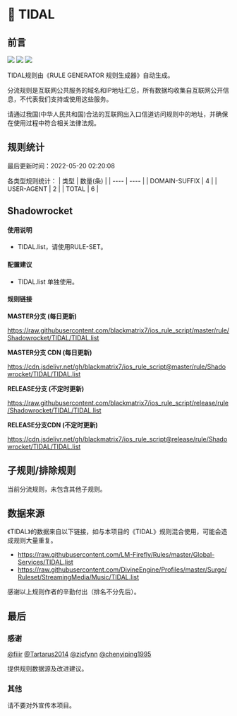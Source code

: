# 🧸 TIDAL

## 前言

![](https://shields.io/badge/-移除重复规则-ff69b4) ![](https://shields.io/badge/-DOMAIN与DOMAIN--SUFFIX合并-green) ![](https://shields.io/badge/-IP--CIDR(6)合并-blueviolet) 

TIDAL规则由《RULE GENERATOR 规则生成器》自动生成。

分流规则是互联网公共服务的域名和IP地址汇总，所有数据均收集自互联网公开信息，不代表我们支持或使用这些服务。

请通过我国(中华人民共和国)合法的互联网出入口信道访问规则中的地址，并确保在使用过程中符合相关法律法规。

## 规则统计

最后更新时间：2022-05-20 02:20:08

各类型规则统计：
| 类型 | 数量(条)  | 
| ---- | ----  |
| DOMAIN-SUFFIX | 4  | 
| USER-AGENT | 2  | 
| TOTAL | 6  | 


## Shadowrocket 

#### 使用说明
- TIDAL.list，请使用RULE-SET。

#### 配置建议
- TIDAL.list 单独使用。

#### 规则链接
**MASTER分支 (每日更新)**

https://raw.githubusercontent.com/blackmatrix7/ios_rule_script/master/rule/Shadowrocket/TIDAL/TIDAL.list

**MASTER分支 CDN (每日更新)**

https://cdn.jsdelivr.net/gh/blackmatrix7/ios_rule_script@master/rule/Shadowrocket/TIDAL/TIDAL.list

**RELEASE分支 (不定时更新)**

https://raw.githubusercontent.com/blackmatrix7/ios_rule_script/release/rule/Shadowrocket/TIDAL/TIDAL.list

**RELEASE分支CDN (不定时更新)**

https://cdn.jsdelivr.net/gh/blackmatrix7/ios_rule_script@release/rule/Shadowrocket/TIDAL/TIDAL.list

## 子规则/排除规则


当前分流规则，未包含其他子规则。

## 数据来源

《TIDAL》的数据来自以下链接，如与本项目的《TIDAL》规则混合使用，可能会造成规则大量重复。

- https://raw.githubusercontent.com/LM-Firefly/Rules/master/Global-Services/TIDAL.list
- https://raw.githubusercontent.com/DivineEngine/Profiles/master/Surge/Ruleset/StreamingMedia/Music/TIDAL.list


感谢以上规则作者的辛勤付出（排名不分先后）。

## 最后

### 感谢

[@fiiir](https://github.com/fiiir) [@Tartarus2014](https://github.com/Tartarus2014) [@zjcfynn](https://github.com/zjcfynn) [@chenyiping1995](https://github.com/chenyiping1995) 

提供规则数据源及改进建议。

### 其他

请不要对外宣传本项目。